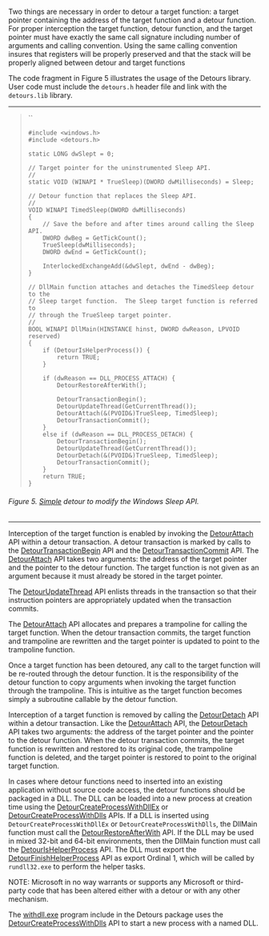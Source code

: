 Two things are necessary in order to detour a target function: a target
pointer containing the address of the target function and a detour
function. For proper interception the target function, detour function,
and the target pointer must have exactly the same call signature
including number of arguments and calling convention. Using the same
calling convention insures that registers will be properly preserved and
that the stack will be properly aligned between detour and target
functions

The code fragment in Figure 5 illustrates the usage of the Detours
library. User code must include the `detours.h` header file and link
with the `detours.lib` library.

------------------------------------------------------------------------

> ``
>
>     #include <windows.h>
>     #include <detours.h>
>
>     static LONG dwSlept = 0;
>
>     // Target pointer for the uninstrumented Sleep API.
>     //
>     static VOID (WINAPI * TrueSleep)(DWORD dwMilliseconds) = Sleep;
>
>     // Detour function that replaces the Sleep API.
>     //
>     VOID WINAPI TimedSleep(DWORD dwMilliseconds)
>     {
>         // Save the before and after times around calling the Sleep API.
>         DWORD dwBeg = GetTickCount();
>         TrueSleep(dwMilliseconds);
>         DWORD dwEnd = GetTickCount();
>
>         InterlockedExchangeAdd(&dwSlept, dwEnd - dwBeg);
>     }
>
>     // DllMain function attaches and detaches the TimedSleep detour to the
>     // Sleep target function.  The Sleep target function is referred to
>     // through the TrueSleep target pointer.
>     //
>     BOOL WINAPI DllMain(HINSTANCE hinst, DWORD dwReason, LPVOID reserved)
>     {
>         if (DetourIsHelperProcess()) {
>             return TRUE;
>         }
>
>         if (dwReason == DLL_PROCESS_ATTACH) {
>             DetourRestoreAfterWith();
>
>             DetourTransactionBegin();
>             DetourUpdateThread(GetCurrentThread());
>             DetourAttach(&(PVOID&)TrueSleep, TimedSleep);
>             DetourTransactionCommit();
>         }
>         else if (dwReason == DLL_PROCESS_DETACH) {
>             DetourTransactionBegin();
>             DetourUpdateThread(GetCurrentThread());
>             DetourDetach(&(PVOID&)TrueSleep, TimedSleep);
>             DetourTransactionCommit();
>         }
>         return TRUE;
>     }

###### Figure 5. [Simple](SampleSimple) detour to modify the Windows Sleep API.

------------------------------------------------------------------------

Interception of the target function is enabled by invoking the
[DetourAttach](DetourAttach) API within a detour transaction. A
detour transaction is marked by calls to the
[DetourTransactionBegin](DetourTransactionBegin) API and the
[DetourTransactionCommit](DetourTransactionCommit) API. The
[DetourAttach](DetourAttach) API takes two arguments: the
address of the target pointer and the pointer to the detour function.
The target function is not given as an argument because it must already
be stored in the target pointer.

The [DetourUpdateThread](DetourUpdateThread) API enlists threads
in the transaction so that their instruction pointers are appropriately
updated when the transaction commits.

The [DetourAttach](DetourAttach) API allocates and prepares a
trampoline for calling the target function. When the detour transaction
commits, the target function and trampoline are rewritten and the target
pointer is updated to point to the trampoline function.

Once a target function has been detoured, any call to the target
function will be re-routed through the detour function. It is the
responsibility of the detour function to copy arguments when invoking
the target function through the trampoline. This is intuitive as the
target function becomes simply a subroutine callable by the detour
function.

Interception of a target function is removed by calling the
[DetourDetach](DetourDetach) API within a detour transaction.
Like the [DetourAttach](DetourAttach) API, the
[DetourDetach](DetourDetach) API takes two arguments: the
address of the target pointer and the pointer to the detour function.
When the detour transaction commits, the target function is rewritten
and restored to its original code, the trampoline function is deleted,
and the target pointer is restored to point to the original target
function.

In cases where detour functions need to inserted into an existing
application without source code access, the detour functions should be
packaged in a DLL. The DLL can be loaded into a new process at creation
time using the
[DetourCreateProcessWithDllEx](DetourCreateProcessWithDllEx) or
[DetourCreateProcessWithDlls](DetourCreateProcessWithDllEx)
APIs. If a DLL is inserted using `DetourCreateProcessWithDllEx` or
`DetourCreateProcessWithDlls`, the DllMain function must call the
[DetourRestoreAfterWith](DetourRestoreAfterWith) API. If the DLL
may be used in mixed 32-bit and 64-bit environments, then the DllMain
function must call the
[DetourIsHelperProcess](DetourIsHelperProcess) API. The DLL must
export the
[DetourFinishHelperProcess](DetourFinishHelperProcess) API as
export Ordinal 1, which will be called by `rundll32.exe` to perform the
helper tasks.

NOTE: Microsoft in no way warrants or supports any Microsoft or
third-party code that has been altered either with a detour or with any
other mechanism.

The [withdll.exe](SampleWithdll) program include in the Detours
package uses the
[DetourCreateProcessWithDlls](DetourCreateProcessWithDlls) API
to start a new process with a named DLL.

